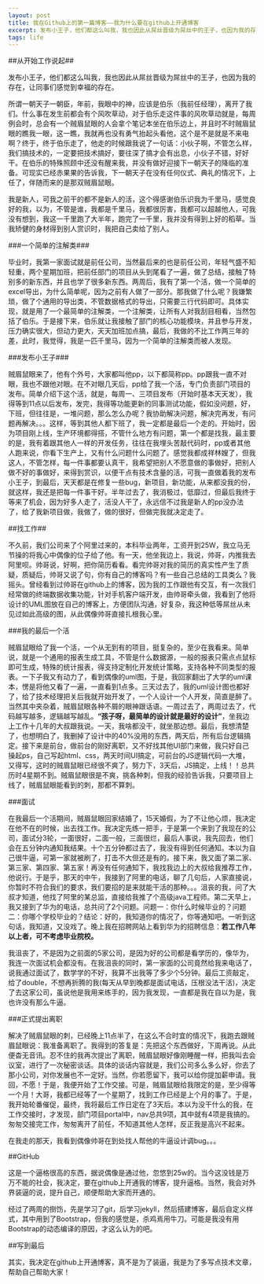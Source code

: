 ```yaml
---
layout: post
title: 我在Github上的第一篇博客——我为什么要在github上开通博客
excerpt: 发布小王子，他们都这么叫我，我也因此从屌丝晋级为屌丝中的王子，也因为我的存在，让同事们感觉到幸福的存在。但，前几天，我走了，我去找工作了，我最后换工作了。换工作期间，我发现，逼格是个很重要的东西，至少在我们IT界，于是我决定了，在github上开通博客，并写一写逼格很高的博客。当然逼格是一方面，主要是为了记录一些技术、生活、课余生活方面的东西，好以后回顾，也希望可以帮助到大家。
tags: life
---
```


##从开始工作说起##

发布小王子，他们都这么叫我，我也因此从屌丝晋级为屌丝中的王子，也因为我的存在，让同事们感觉到幸福的存在。

所谓一朝天子一朝臣，年前，我眼中的神，应该是伯乐（我前任经理），离开了我们。什么事在发生前都会有个风吹草动，对于伯乐走这件事的风吹草动就是，每周例会时，总会有一个贼眉鼠眼的人会拿个笔记本坐在伯乐边上，并且时不时贼眉鼠眼的瞧我一眼，这一瞧，我就再也没有勇气抬起头看他，这个是不是就是不来电啊？终于，终于伯乐走了，他走的时候跟我说了一句话：小伙子啊，不管怎么样，我们搞技术的，一定要把技术搞好，要往深了搞才会有出息，小伙子不错，好好干。在伯乐的特殊照顾中还没有醒来我，并没有做好迎接下一朝天子的降临的准备。可现实已经赤果果的告诉我，下一朝天子在没有任何仪式、典礼的情况下，上任了，伴随而来的是那双贼眉鼠眼。

我是新人，可我之前干的都不是新人的活，这个得感谢伯乐识我为千里马，感觉良好的我，以为，不管是谁，我都是千里马，我都很厉害，我都可以超越他人，可我没有想到，我这一千里跑了大半年，跑完了一千里，我并没有得到上好的稻草。当我矫健的身材得到别人赏识时，我把自己卖给了别人。

###一个简单的注解类###

毕业时，我第一家面试就是前任公司，当然最后来的也是前任公司，年轻气盛不知轻重，两个星期加班，把前任部门的项目从头到尾看了一遍，做了总结，接触了特别多的新东西，并且也学了很多新东西。两周后，我有了第一个活，做一个简单的excel导出，为什么简单呢，因为之前有人做了一部分。那我做了什么呢？我嫌繁琐，做了个通用的导出类，不管数据格式的导出，只需要三行代码即可。具体实现，就是用了一个最简单的注解类，一个注解类，让所有人对我刮目相看，当然包括了伯乐。于是接下来，伯乐就让我接触了部门的核心功能模块，并且参与开发，压力确实很大，但动力更大，天天加班加点搞，最后，我做的不比工作两三年的差，此时，我觉得，我是一匹千里马，因为一个简单的注解类而被人发现。

###发布小王子###

贼眉鼠眼来了，他有个外号，大家都叫他pp，以下都简称pp。pp跟我一直不对眼，我也不跟他对眼。在不对眼几天后，pp给了我一个活，专门负责部门项目的发布。简单介绍下这个活，就是，每周一、三项目发布（开始时基本天天发），我得等到11点以后发布，发完，我得等功能更新的同事测试功能，假如没问题，好，下班，但往往是，一堆问题，那么怎么办呢？我协助解决问题，解决完再发，有问题再解决。。。这样，等到其他人都下班了，我一定都是最后一个走的。开始时，因为项目刚上线，生产环境都得搭，不管什么地方有问题，第一个都是找我，最主要的是，我有着跟其他人一样的开发任务，往往在我埋头苦敲代码时，pp或者其他人跑来说，你看下生产上，又有什么问题什么问题了。感觉我都成祥林嫂了，但我这人，不管怎样，每一件事都要认真干，我希望把别人不愿意做的事做好，把别人做不好的事做好，来得到赏识，以便干点有技术含量的活，可我一直做着我的发布小王子，到最后，天天都是在修复一些bug，新项目，新功能，从来都没我的份，就这样，我还是把每一件事干好。半年过去了，我消极过，低靡过，但最后我终于等来了机会，因为好多人走了，活没人干了，永远信不过我是新人的pp没办法了，给了我新项目做，我做了，做的很好，但做完我就决定走了。

##找工作##

不久前，我们公司来了个阿里过来的，本科毕业两年，工资开到25W，我立马无节操的将我心中偶像的位子给了他。有一天，他坐我边上，我说，帅哥，内推我去阿里呗。帅哥说，好啊，把你简历看看。看完帅哥对我的简历的真实性产生了质疑，质疑后，帅哥又说了句，你有自己的博客吗？有一些自己总结的工具类么？我摇头。曾经看到过帅哥在github上的博客，因为我的工作跟他有交互，有一次我们经常做的终端数据收集功能，针对手机客户端开发，由帅哥牵头做，我看到了他将设计的UML图放在自己的博客上，方便团队沟通，好复杂，我这种低等屌丝从未见过如此高级的图，从此偶像帅哥直接扎根我心里。

###我的最后一个活

贼眉鼠眼给了我一个活，一个从无到有的项目，挺复杂的，至少在我看来。简单说，就是一个通用的报表生成工具，不管是什么数据源，一般的报表只需点点鼠标即可生成，特殊的统计报表，得支持定制化开发统计策略，支持各种不同类型的报表。一下子我又有动力了，看到偶像的uml图，于是，我回家翻出了大学的uml课本，愣是将他又看了一遍，一直看到1点多。三天过去了，我的uml设计图也都好了，给了技术经理把关后我就开始开发了，一个人设计一个人开发，简直是醉了。当然其中夹杂着，贼眉鼠眼各种不屑的眼神跟话语。一周过去了，两周过去了，代码越写越多，逻辑越写越乱。**“孩子呀，最简单的设计就是最好的设计”**，坐我边上工作十几年的大叔跟我说。一天，我啥都没干，就坐那边想。最后，我想清楚了，也想明白了，我删掉了设计中的40%没用的东西，两天后，所有后台逻辑搞定。接下来是前台，做前台的刚好离职，又不好找其他UI部门来做，我只好自己操起ps，自己写起html、css，两天时间UI搞定，可前台的JS逻辑代码一大堆，又得写，这时的贼眉鼠眼已经很不爽了，努力下，3天后，JS搞定，上线！！总共历时4星期不到。贼眉鼠眼很是不爽，挑各种刺，但我的经验告诉我，只要项目上线了，贼眉鼠眼能看到的刺，那都不算刺。

###面试

在我最后一个活期间，贼眉鼠眼回家结婚了，15天婚假，为了不让他心烦，我决定在他不在的时候，出去找工作。我决定先练一把手，于是第一个来到了我现在的公司，面试分3轮，一面很好，二面一般，三面很烂，最后人事说，我先回去，他们会在五分钟内通知我结果。十个五分钟都过去了，我没有得到任何通知。本以为自己很牛逼，可第一家就被刷了，打击不大但还是有的。接下来，我又面了第二家、第三家、第四家、第五家！再没有任何通知下，我找我边上的大叔给我推荐工作，他说行。于是乎，那天的中午，我接到了阿里的电话，聊了几句后，人家直接说，你暂时不符合我们的要求，我们要招的是来就能干活的那种。。。沮丧的我，问了大叔才知道，他找了阿里的某总监，直接给我推了个高级java工程师。第二天早上，我又接到了华为的电话，总共问了2个问题。问题一：你什么时候毕业的？问题二：你哪个学校毕业的？结论：好的，我知道你的情况了，你等通知吧。一听到这句话，我知道，又没戏了。晚上我在招聘网站上看到华为的招聘信息：**若工作八年以上者，可不考虑毕业院校。**

我沮丧了，不是因为之前面的5家公司，是因为好的公司都是看学历的，像华为，我连一次面试机会都没有。在我沮丧的同时，第一家面的公司竟然给我来电话了，说我通过面试了，数学学的不好，我算不出我等了多少个5分钟。最后工资敲定，给了double，不想再折腾的我(每天从早到晚都是面试电话，压根没法干活)，决定了去这家公司，虽说他是我用来练手的，因为我发现，一直都是我在自以为是，我也许没有那么牛逼。

###正式提出离职

解决了贼眉鼠眼的刺，已经晚上11点半了，在这么不合时宜的情况下，我跑去跟贼眉鼠眼说：我准备离职了。我得到的答复是：先把这个东西做好，下周再说。从此便杳无音讯。忍不住的我再次提出了离职，贼眉鼠眼好像刚睡醒一样，把我叫去会议室，进行了一次秘密谈话。具体的谈话内容就是，我们公司多么多么好，你去了那小公司，对你发展也不一定好。当然，你若愿留下，我可以给你提加薪申请。我回，不愿！于是，我便开始了工作交接。可是，贼眉鼠眼给我限定的是，至少得等一个月！大哥，我都已经等了一个星期了，找到工作已经是上个月的事了。于是，我开始轮番催促，最终，我将最后工作日定在了3天后。本以为没干什么的我，在工作交接时，才发现，部门项目portal中，nav总共9项，其中就有4项是我搞的。匆匆交接完工作，匆匆离开了前任，不知道其他人怎样，反正我是高兴不起来。

在我走的那天，我看到偶像帅哥在到处找人帮他的牛逼设计调bug。。。

##GitHub

这是一个逼格很高的东西，据说偶像是通过他，忽悠到25w的。当今这没钱是万万不能的社会，我决定，要在github上开通我的博客，提升逼格。当然，我会对外界装逼的说，提升自己，顺便帮助大家而开通的。

经过了两周的捯饬，先是学习了git，后学习jekyll，然后搭建博客，最后自定义样式，其中用到了Bootstrap，但我的感觉是，杀鸡焉用牛刀。可能是我没有用Bootstrap的动态编译的原因，才这么认为的吧。

##写到最后

其实，我决定在github上开通博客，真不是为了装逼，我是为了多写点技术文章，帮助自己帮助大家！